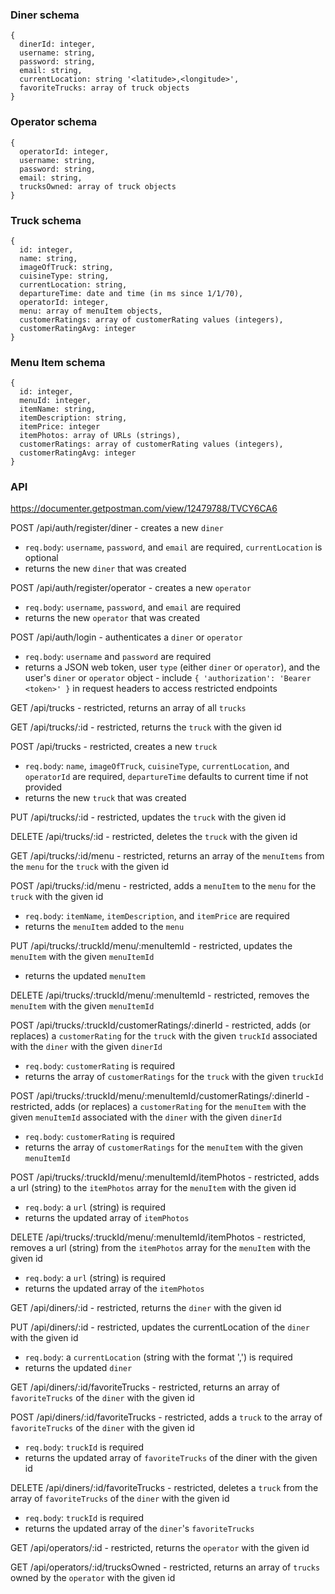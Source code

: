 ### Diner schema

    {
      dinerId: integer,
      username: string,
      password: string,
      email: string,
      currentLocation: string '<latitude>,<longitude>',
      favoriteTrucks: array of truck objects
    }

### Operator schema

    {
      operatorId: integer,
      username: string,
      password: string,
      email: string,
      trucksOwned: array of truck objects
    }

### Truck schema

    {
      id: integer,
      name: string,
      imageOfTruck: string,
      cuisineType: string,
      currentLocation: string,
      departureTime: date and time (in ms since 1/1/70),
      operatorId: integer,
      menu: array of menuItem objects,
      customerRatings: array of customerRating values (integers),
      customerRatingAvg: integer
    }

### Menu Item schema

    {
      id: integer,
      menuId: integer,
      itemName: string,
      itemDescription: string,
      itemPrice: integer
      itemPhotos: array of URLs (strings),
      customerRatings: array of customerRating values (integers),
      customerRatingAvg: integer
    }

### API

https://documenter.getpostman.com/view/12479788/TVCY6CA6

POST /api/auth/register/diner - creates a new `diner`

- `req.body`: `username`, `password`, and `email` are required, `currentLocation` is optional
- returns the new `diner` that was created

POST /api/auth/register/operator - creates a new `operator`

- `req.body`: `username`, `password`, and `email` are required
- returns the new `operator` that was created

POST /api/auth/login - authenticates a `diner` or `operator`

- `req.body`: `username` and `password` are required
- returns a JSON web token, user `type` (either `diner` or `operator`), and the user's `diner` or `operator` object - include `{ 'authorization': 'Bearer <token>' }` in request headers to access restricted endpoints

GET /api/trucks - restricted, returns an array of all `trucks`

GET /api/trucks/:id - restricted, returns the `truck` with the given id

POST /api/trucks - restricted, creates a new `truck`

- `req.body`: `name`, `imageOfTruck`, `cuisineType`, `currentLocation`, and `operatorId` are required, `departureTime` defaults to current time if not provided
- returns the new `truck` that was created

PUT /api/trucks/:id - restricted, updates the `truck` with the given id

DELETE /api/trucks/:id - restricted, deletes the `truck` with the given id

GET /api/trucks/:id/menu - restricted, returns an array of the `menuItems` from the `menu` for the `truck` with the given id

POST /api/trucks/:id/menu - restricted, adds a `menuItem` to the `menu` for the `truck` with the given id

- `req.body`: `itemName`, `itemDescription`, and `itemPrice` are required
- returns the `menuItem` added to the `menu`

PUT /api/trucks/:truckId/menu/:menuItemId - restricted, updates the `menuItem` with the given `menuItemId`

- returns the updated `menuItem`

DELETE /api/trucks/:truckId/menu/:menuItemId - restricted, removes the `menuItem` with the given `menuItemId`

POST /api/trucks/:truckId/customerRatings/:dinerId - restricted, adds (or replaces) a `customerRating` for the `truck` with the given `truckId` associated with the `diner` with the given `dinerId`

- `req.body`: `customerRating` is required
- returns the array of `customerRatings` for the `truck` with the given `truckId`

POST /api/trucks/:truckId/menu/:menuItemId/customerRatings/:dinerId - restricted, adds (or replaces) a `customerRating` for the `menuItem` with the given `menuItemId` associated with the `diner` with the given `dinerId`

- `req.body`: `customerRating` is required
- returns the array of `customerRatings` for the `menuItem` with the given `menuItemId`

POST /api/trucks/:truckId/menu/:menuItemId/itemPhotos - restricted, adds a url (string) to the `itemPhotos` array for the `menuItem` with the given id

- `req.body`: a `url` (string) is required
- returns the updated array of `itemPhotos`

DELETE /api/trucks/:truckId/menu/:menuItemId/itemPhotos - restricted, removes a url (string) from the `itemPhotos` array for the `menuItem` with the given id

- `req.body`: a `url` (string) is required
- returns the updated array of the `itemPhotos`

GET /api/diners/:id - restricted, returns the `diner` with the given id

PUT /api/diners/:id - restricted, updates the currentLocation of the `diner` with the given id

- `req.body`: a `currentLocation` (string with the format '<latitude>,<longitude>') is required
- returns the updated `diner`

GET /api/diners/:id/favoriteTrucks - restricted, returns an array of `favoriteTrucks` of the `diner` with the given id

POST /api/diners/:id/favoriteTrucks - restricted, adds a `truck` to the array of `favoriteTrucks` of the `diner` with the given id

- `req.body`: `truckId` is required
- returns the updated array of `favoriteTrucks` of the diner with the given id

DELETE /api/diners/:id/favoriteTrucks - restricted, deletes a `truck` from the array of `favoriteTrucks` of the `diner` with the given id

- `req.body`: `truckId` is required
- returns the updated array of the `diner`'s `favoriteTrucks`

GET /api/operators/:id - restricted, returns the `operator` with the given id

GET /api/operators/:id/trucksOwned - restricted, returns an array of `trucks` owned by the `operator` with the given id
